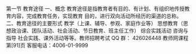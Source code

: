 
第一节 教育途径
一、概念
教育途径是指教育者有目的、有计划、有组织地传授教育内容，完成教育任务，实现教育
目的，进行双向活动所经历的渠道的总称。
二、教育途径的主要形式
教学（上课、辅导、参观、家庭作业等）
思想教育（思想政治课、团队活动、社会活动、节日教育、班主任工作）
综合实践活动
咨询与指导
社会实践、课外活动等等。教师招聘考试 QQ 群： 426026448
教师网课程 第[91]页 客服电话：4006-01-9999
